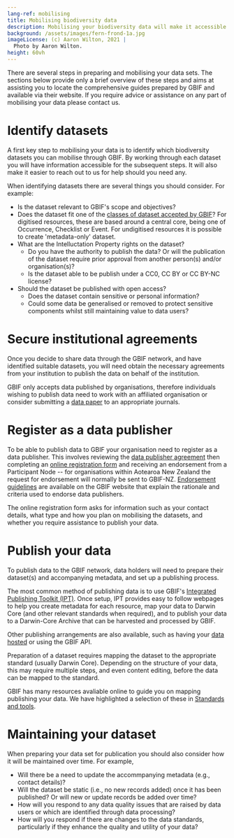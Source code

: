 ```yaml
---
lang-ref: mobilising
title: Mobilising biodiversity data
description: Mobilising your biodiversity data will make it accessible to scientists, researchers and other interested communities.  Each year the data mobilised through GBIF contributes to analyses in a variety of domains  ranging from climate change thru the spread of invasive and alien pests, to priorities for conservation and protected areas, and food security and human health.
background: /assets/images/fern-frond-1a.jpg
imageLicense: (c) Aaron Wilton, 2021 |
  Photo by Aaron Wilton.
height: 60vh
---
```


There are several steps in preparing and mobilising your data sets.  The sections below provide only a brief overview of these steps and aims at assisting you to locate the comprehensive guides prepared by GBIF and available via their website.  If you require advice or assistance on any part of mobilising your data please contact us.

# Identify datasets

A first key step to mobilising your data is to identify which biodiversity datasets you can mobilise through GBIF.  By working through each dataset you will have information accessible for the subsequent steps.  It will also make it easier to reach out to us for help should you need any.

When identifying datasets there are several things you should consider.  For example:

  * Is the dataset relevant to GBIF's scope and objectives?
  * Does the dataset fit one of the [classes of dataset accepted by GBIF](https://www.gbif.org/dataset-classes)?  For digitised resources, these are based around a central core, being one of Occurrence, Checklist or Event.  For undigitised resources it is possible to create 'metadata-only' dataset.
  * What are the Intelluctation Property rights on the dataset?
    * Do you have the authority to publish the data?  Or will the publication of the dataset require prior approval from another person(s) and/or organisation(s)?
    * Is the dataset able to be publish under a CC0, CC BY or CC BY-NC license?
  * Should the dataset be published with open access?
     * Does the dataset contain sensitive or personal information? 
     * Could some data be generalised or removed to protect sensitive components whilst still maintaining value to data users?
  
# Secure institutional agreements
Once you decide to share data through the GBIF network, and have identified suitable datasets, you will need obtain the necessary agreements from your institution to publish the data on behalf of the institution.

GBIF only accepts data published by organisations, therefore individuals wishing to publish data need to work with an affiliated organisation or consider submitting a [data paper](https://www.gbif.org/data-papers) to an appropriate journals.

# Register as a data publisher
To be able to publish data to GBIF your organisation need to register as a data publisher.  This involves reviewing the [data publisher agreement](https://www.gbif.org/terms/data-publisher) then completing an [online registration form](https://www.gbif.org/become-a-publisher) and receiving an endorsement from a Participant Node -- for organisations within Aotearoa New Zealand the request for endorsement will normally be sent to GBIF-NZ.  [Endorsement guidelines](https://www.gbif.org/endorsement-guidelines) are available on the GBIF website that explain the rationale and criteria used to endorse data publishers. 

The online registration form asks for information such as your contact details, what type and how you plan on mobilising the datasets, and whether you require assistance to publish your data.

# Publish your data

To publish data to the GBIF network, data holders will need to prepare their dataset(s) and accompanying metadata, and set up a publishing process.

The most common method of publishing data is to use GBIF's [Integrated Publishing Toolkit (IPT)](https://www.gbif.org/ipt). Once setup, IPT provides easy to follow webpages to help you create metadata for each resource, map your data to Darwin Core (and other relevant standards when required), and to publish your data to a Darwin-Core Archive that can be harvested and processed by GBIF.  

Other publishing arrangements are also available, such as having your [data hosted](https://www.gbif.org/data-hosting) or using the GBIF API.

Preparation of a dataset requires mapping the dataset to the appropriate standard (usually Darwin Core). Depending on the structure of your data, this may require multiple steps, and even content editing, before the data can be mapped to the standard.  

GBIF has many resources avaliable online to guide you on mapping publishing your data.  We have highlighted a selection of these in [Standards and tools](/standards-and-tools).  

# Maintaining your dataset
When preparing your data set for publication you should also consider how it will be maintained over time.  For example,
* Will there be a need to update the accommpanying metadata (e.g., contact details)?
* Will the dataset be static (i.e., no new records added) once it has been published? Or will new or update records be added over time? 
* How will you respond to any data quality issues that are raised by data users or which are identified through data processing?
* How will you respond if there are changes to the data standards, particularly if they enhance the quality and utility of your data?

   
  

